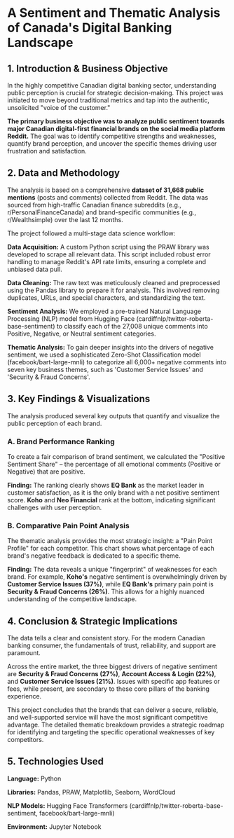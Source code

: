 # A Sentiment and Thematic Analysis of Canada's Digital Banking Landscape

## 1. Introduction & Business Objective
In the highly competitive Canadian digital banking sector, understanding public perception is crucial for strategic decision-making. This project was initiated to move beyond traditional metrics and tap into the authentic, unsolicited "voice of the customer."

**The primary business objective was to analyze public sentiment towards major Canadian digital-first financial brands on the social media platform Reddit.** The goal was to identify competitive strengths and weaknesses, quantify brand perception, and uncover the specific themes driving user frustration and satisfaction.

## 2. Data and Methodology
The analysis is based on a comprehensive **dataset of 31,668 public mentions** (posts and comments) collected from Reddit. The data was sourced from high-traffic Canadian finance subreddits (e.g., r/PersonalFinanceCanada) and brand-specific communities (e.g., r/Wealthsimple) over the last 12 months.

The project followed a multi-stage data science workflow:

**Data Acquisition:** A custom Python script using the PRAW library was developed to scrape all relevant data. This script included robust error handling to manage Reddit's API rate limits, ensuring a complete and unbiased data pull.

**Data Cleaning:** The raw text was meticulously cleaned and preprocessed using the Pandas library to prepare it for analysis. This involved removing duplicates, URLs, and special characters, and standardizing the text.

**Sentiment Analysis:** We employed a pre-trained Natural Language Processing (NLP) model from Hugging Face (cardiffnlp/twitter-roberta-base-sentiment) to classify each of the 27,008 unique comments into Positive, Negative, or Neutral sentiment categories.

**Thematic Analysis:** To gain deeper insights into the drivers of negative sentiment, we used a sophisticated Zero-Shot Classification model (facebook/bart-large-mnli) to categorize all 6,000+ negative comments into seven key business themes, such as 'Customer Service Issues' and 'Security & Fraud Concerns'.

## 3. Key Findings & Visualizations
The analysis produced several key outputs that quantify and visualize the public perception of each brand.

### A. Brand Performance Ranking
To create a fair comparison of brand sentiment, we calculated the "Positive Sentiment Share" – the percentage of all emotional comments (Positive or Negative) that are positive.

**Finding:** The ranking clearly shows **EQ Bank** as the market leader in customer satisfaction, as it is the only brand with a net positive sentiment score. **Koho** and **Neo Financial** rank at the bottom, indicating significant challenges with user perception.

### B. Comparative Pain Point Analysis
The thematic analysis provides the most strategic insight: a "Pain Point Profile" for each competitor. This chart shows what percentage of each brand's negative feedback is dedicated to a specific theme.

**Finding:** The data reveals a unique "fingerprint" of weaknesses for each brand. For example, **Koho's** negative sentiment is overwhelmingly driven by **Customer Service Issues (37%)**, while **EQ Bank's** primary pain point is **Security & Fraud Concerns (26%)**. This allows for a highly nuanced understanding of the competitive landscape.

## 4. Conclusion & Strategic Implications
The data tells a clear and consistent story. For the modern Canadian banking consumer, the fundamentals of trust, reliability, and support are paramount.

Across the entire market, the three biggest drivers of negative sentiment are **Security & Fraud Concerns (27%)**, **Account Access & Login (22%)**, and **Customer Service Issues (21%)**. Issues with specific app features or fees, while present, are secondary to these core pillars of the banking experience.

This project concludes that the brands that can deliver a secure, reliable, and well-supported service will have the most significant competitive advantage. The detailed thematic breakdown provides a strategic roadmap for identifying and targeting the specific operational weaknesses of key competitors.

## 5. Technologies Used
**Language:** Python

**Libraries:** Pandas, PRAW, Matplotlib, Seaborn, WordCloud

**NLP Models:** Hugging Face Transformers (cardiffnlp/twitter-roberta-base-sentiment, facebook/bart-large-mnli)

**Environment:** Jupyter Notebook
